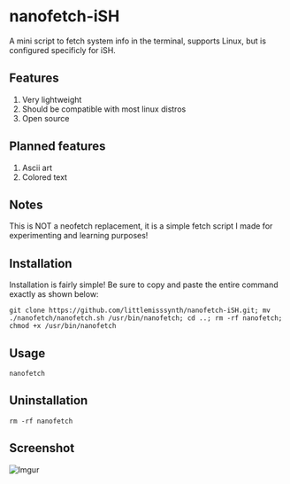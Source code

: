 # nanofetch-iSH
A mini script to fetch system info in the terminal, supports Linux, but is configured specificly for iSH.

## Features
1. Very lightweight
2. Should be compatible with most linux distros
3. Open source

## Planned features
1. Ascii art
2. Colored text

## Notes
This is NOT a neofetch replacement, it is a simple fetch script I made for experimenting and learning purposes!

## Installation
Installation is fairly simple! Be sure to copy and paste the entire command exactly as shown below:
```
git clone https://github.com/littlemisssynth/nanofetch-iSH.git; mv ./nanofetch/nanofetch.sh /usr/bin/nanofetch; cd ..; rm -rf nanofetch; chmod +x /usr/bin/nanofetch
```

## Usage
```
nanofetch
```

## Uninstallation
```
rm -rf nanofetch
```

## Screenshot
![Imgur](https://i.imgur.com/HrKUvJK.png)
